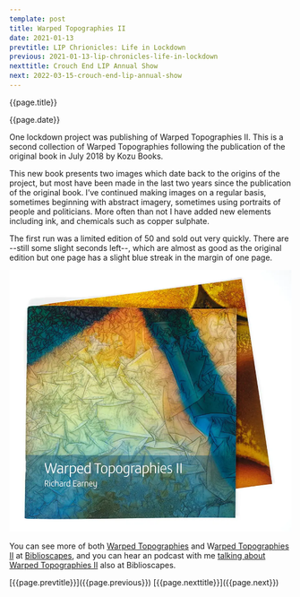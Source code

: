 ```yaml
---
template: post
title: Warped Topographies II
date: 2021-01-13
prevtitle: LIP Chrionicles: Life in Lockdown
previous: 2021-01-13-lip-chronicles-life-in-lockdown
nexttitle: Crouch End LIP Annual Show
next: 2022-03-15-crouch-end-lip-annual-show
---
```


{{page.title}}

{{page.date}}

One lockdown project was publishing of Warped Topographies II. This is a second collection of Warped Topographies following the publication of the original book in July 2018 by Kozu Books.

This new book presents two images which date back to the origins of the project, but most have been made in the last two years since the publication of the original book. I’ve continued making images on a regular basis, sometimes beginning with abstract imagery, sometimes using portraits of people and politicians. More often than not I have added new elements including ink, and chemicals such as copper sulphate.

The first run was a limited edition of 50 and sold out very quickly. There are --still some slight seconds left--, which are almost as good as the original edition but one page has a slight blue streak in the margin of one page.

![Warped Topographies II](../books/warped-topographies-ii-02.webp "Warped Topographies II")

You can see more of both [Warped Topographies](https://biblioscapes.com/library/warped-topographies) and W[arped Topographies II](https://biblioscapes.com/library/warped-topographies-ii) at [Biblioscapes](https://biblioscapes.com/), and you can hear an podcast with me [talking about Warped Topographies II](https://biblioscapes.com/in-discussion/richard-earney) also at Biblioscapes.

<div class="blognav">
	<span class="blognav-left">
		[{{page.prevtitle}}]({{page.previous}})
	</span>
	<span class="blognav-right">
		[{{page.nexttitle}}]({{page.next}})
	</span>
</div>
